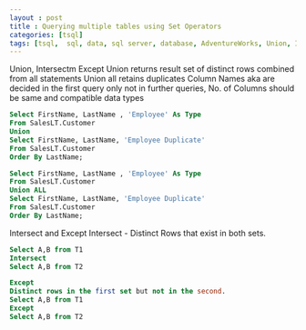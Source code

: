 ```yaml
---
layout : post
title : Querying multiple tables using Set Operators
categories: [tsql]
tags: [tsql,  sql, data, sql server, database, AdventureWorks, Union, Intersect, Except, Append]
---
```



 Union, Intersectm Except
Union returns result set of distinct rows combined from all statements
Union all retains duplicates
Column Names aka are decided in the first query only not in further queries,
No. of Columns should be same and compatible data types

```sql
Select FirstName, LastName , 'Employee' As Type
From SalesLT.Customer
Union
Select FirstName, LastName, 'Employee Duplicate'
From SalesLT.Customer
Order By LastName;
```
``` sql
Select FirstName, LastName , 'Employee' As Type
From SalesLT.Customer
Union ALL
Select FirstName, LastName, 'Employee Duplicate'
From SalesLT.Customer
Order By LastName;
```


Intersect and Except
Intersect -  Distinct Rows that exist in both sets.

```sql
Select A,B from T1
Intersect
Select A,B from T2
```
```sql
Except
Distinct rows in the first set but not in the second.
Select A,B from T1
Except
Select A,B from T2

```
